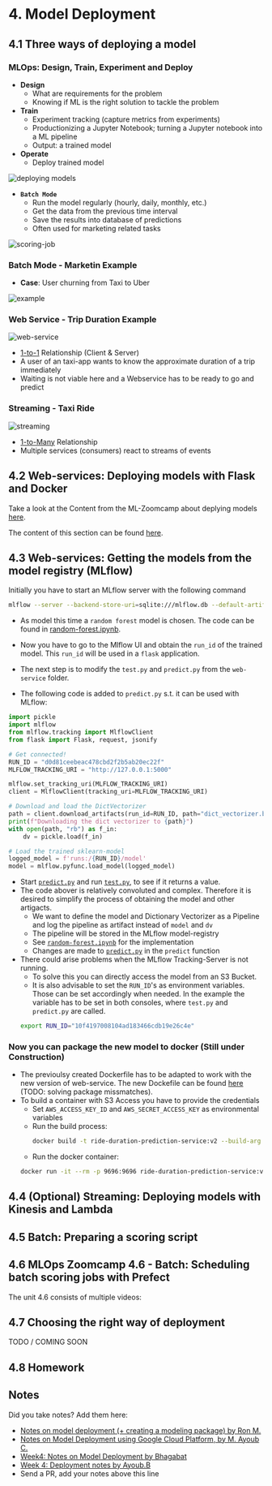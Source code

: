 # 4. Model Deployment

## 4.1 Three ways of deploying a model

### MLOps: Design, Train, Experiment and Deploy
- **Design**
    - What are requirements for the problem
    - Knowing if ML is the right solution to tackle the problem
- **Train**
    - Experiment tracking (capture metrics from experiments)
    - Productionizing a Jupyter Notebook; turning a Jupyter notebook into a ML pipeline
    - Output: a trained model
- **Operate**
    - Deploy trained model


![deploying models](imgs/deploy.png)

- **`Batch Mode`**
    - Run the model regularly (hourly, daily, monthly, etc.)
    - Get the data from the previous time interval
    - Save the results into database of predictions
    - Often used for marketing related tasks

![scoring-job](imgs/scoring_job.png)

### Batch Mode - Marketin Example

- **Case**: User churning from Taxi to Uber

![example](imgs/marketing_example.png)

### Web Service - Trip Duration Example

![web-service](imgs/web_service.png)
- <u>1-to-1</u> Relationship (Client & Server)
- A user of an taxi-app wants to know the approximate duration of a trip immediately
- Waiting is not viable here and a Webservice has to be ready to go and predict

### Streaming - Taxi Ride
![streaming](imgs/streaming.png)
- <u>1-to-Many</u> Relationship
- Multiple services (consumers) react to streams of events


## 4.2 Web-services: Deploying models with Flask and Docker

Take a look at the Content from the ML-Zoomcamp about deplying models [here](https://github.com/alexeygrigorev/mlbookcamp-code/tree/master/course-zoomcamp/05-deployment).

The content of this section can be found [here](web-service/README.md).

## 4.3 Web-services: Getting the models from the model registry (MLflow)

Initially you have to start an MLflow server with the following command
```bash
mlflow --server --backend-store-uri=sqlite:///mlflow.db --default-artifact-root=s3://<your-s3-bucket>
```

- As model this time a `random forest` model is chosen. The code can be found in [random-forest.ipynb](web-service/random-forest.ipynb).
- Now you have to go to the Mlflow UI and obtain the `run_id` of the trained model. This `run_id` will be used in a `flask` application.
- The next step is to modify the `test.py` and `predict.py` from the `web-service` folder.

- The following code is added to `predict.py` s.t. it can be used with MLflow:
```python
import pickle
import mlflow
from mlflow.tracking import MlflowClient
from flask import Flask, request, jsonify

# Get connected!
RUN_ID = "d0d81ceebeac478cbd2f2b5ab20ec22f"
MLFLOW_TRACKING_URI = "http://127.0.0.1:5000"

mlflow.set_tracking_uri(MLFLOW_TRACKING_URI)
client = MlflowClient(tracking_uri=MLFLOW_TRACKING_URI)

# Download and load the DictVectorizer
path = client.download_artifacts(run_id=RUN_ID, path="dict_vectorizer.bin")
print(f"Downloading the dict vectorizer to {path}")
with open(path, "rb") as f_in:
    dv = pickle.load(f_in)

# Load the trained sklearn-model
logged_model = f'runs:/{RUN_ID}/model'
model = mlflow.pyfunc.load_model(logged_model)
```
- Start [`predict.py`](web-service-mlflow/predict.py) and run [`test.py`](web-service-mlflow/test.py), to see if it returns a value.
- The code abover is relatively convoluted and complex. Therefore it is desired to simplify the process of obtaining the model and other artigacts.
    - We want to define the model and Dictionary Vectorizer as a Pipeline and log the pipeline as artifact instead of `model` and `dv`
    - The pipeline will be stored in the MLflow model-registry
    - See [`random-forest.ipynb`](web-service-mlflow/random-forest.ipynb) for the implementation
    - Changes are made to [`predict.py`](web-service-mlflow/predict.py) in the `predict` function
- There could arise problems when the MLflow Tracking-Server is not running. 
    - To solve this you can directly access the model from an S3 Bucket.
    - It is also advisable to set the `RUN_ID`'s as environment variables. Those can be set accordingly when needed. In the example the variable has to be set in both consoles, where `test.py` and `predict.py` are called.
    ```bash
    export RUN_ID="10f4197008104ad183466cdb19e26c4e"
    ```
### Now you can package the new model to docker (Still under Construction)

- The previoulsy created Dockerfile has to be adapted to work with the new version of web-service. The new Dockefile can be found [here](web-service-mlflow/Dockerfile) (TODO: solving package missmatches).
- To build a container with S3 Access you have to provide the credentials
    - Set `AWS_ACCESS_KEY_ID` and `AWS_SECRET_ACCESS_KEY` as environmental variables
    - Run the build process:
      ```bash
      docker build -t ride-duration-prediction-service:v2 --build-arg AWS_ACCESS_KEY_ID=$AWS_ACCESS_KEY_ID --build-arg AWS_SECRET_ACCESS_KEY=$AWS_SECRET_ACCESS_KEY .
      ```
    - Run the docker container:
    ```bash
    docker run -it --rm -p 9696:9696 ride-duration-prediction-service:v2
    ```




## 4.4 (Optional) Streaming: Deploying models with Kinesis and Lambda 

## 4.5 Batch: Preparing a scoring script

## 4.6 MLOps Zoomcamp 4.6 - Batch: Scheduling batch scoring jobs with Prefect

The unit 4.6 consists of multiple videos:

## 4.7 Choosing the right way of deployment

TODO / COMING SOON

## 4.8 Homework


## Notes

Did you take notes? Add them here:

* [Notes on model deployment (+ creating a modeling package) by Ron M.](https://particle1331.github.io/inefficient-networks/notebooks/mlops/04-deployment/notes.html)
* [Notes on Model Deployment using Google Cloud Platform, by M. Ayoub C.](https://gist.github.com/Qfl3x/de2a9b98a370749a4b17a4c94ef46185)
* [Week4: Notes on Model Deployment by Bhagabat](https://github.com/BPrasad123/MLOps_Zoomcamp/tree/main/Week4)
* [Week 4: Deployment notes by Ayoub.B](https://github.com/ayoub-berdeddouch/mlops-journey/blob/main/deployment-04.md)
* Send a PR, add your notes above this line
